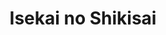 --- 
title: "Isekai no Shikisai"
publishdate: "2019-4-23T16:48:46+02:00"
src: "https://365manga.net/manga/isekai-no-shikisai"
image: "https://data.365manga.net/images/thumbnails/19847-isekai-no-shikisai.jpg"
description: "In the tale, an unnamed narrator pieces together the story of an area known by the locals as the 'blasted heath' in the wild hills west of Arkham, Massachusetts. The narrator discovers that many years ago a meteorite crashed there, poisoning every living being nearby; vegetation grows large but foul tasting, animals are driven mad and deformed into grotesque shapes, and the people go insane or die one by one."
---